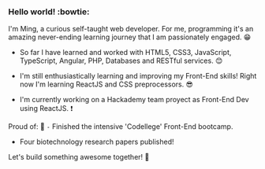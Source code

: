 ### Hello world! :bowtie:

I'm Ming, a curious self-taught web developer. For me, programming it's an amazing never-ending learning journey that I am passionately engaged. :grin: 

* So far I have learned and worked with HTML5, CSS3, JavaScript, TypeScript, Angular, PHP, Databases and RESTful services. :blush:

* I'm still enthusiastically learning and improving my Front-End skills! Right now I'm learning ReactJS and CSS preprocessors. :sunglasses: 

* I'm currently working on a Hackademy team proyect as Front-End Dev using ReactJS. :exclamation:

Proud of: :clap:
 `-` Finished the intensive 'Codellege' Front-End bootcamp.
 - Four biotechnology research papers published!

Let's build something awesome together! :punch:

<!--
**MingHsiehLo/MingHsiehLo** is a ✨ _special_ ✨ repository because its `README.md` (this file) appears on your GitHub profile.

Here are some ideas to get you started:

- 🔭 I’m currently working on ...
- 🌱 I’m currently learning ...
- 👯 I’m looking to collaborate on ...
- 🤔 I’m looking for help with ...
- 💬 Ask me about ...
- 📫 How to reach me: ...
- 😄 Pronouns: ...
- ⚡ Fun fact: ...
-->
